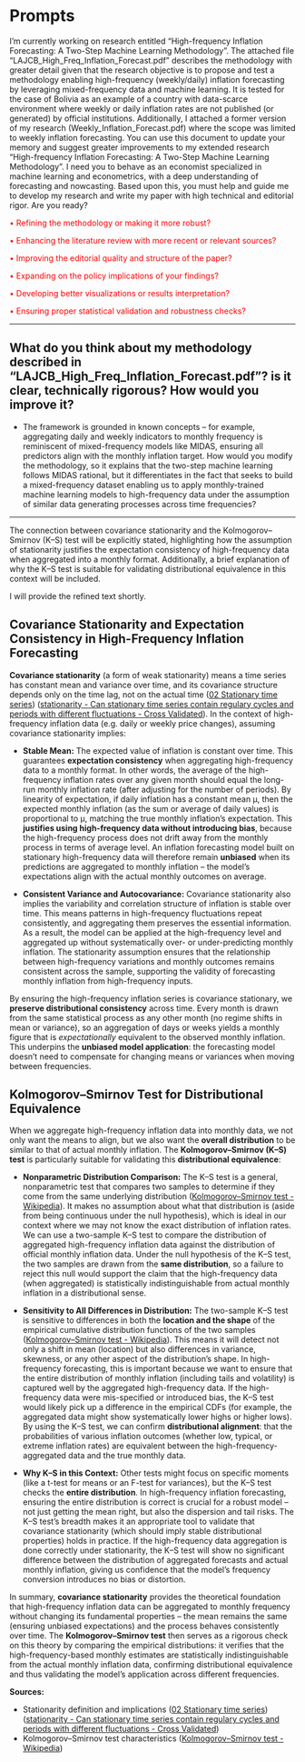 # Prompts

I’m currently working on research entitled “High-frequency Inflation Forecasting: A Two-Step Machine Learning Methodology”. The attached file “LAJCB_High_Freq_Inflation_Forecast.pdf” describes the methodology with greater detail given that the research objective is to propose and test a methodology enabling high-frequency (weekly/daily) inflation forecasting by leveraging mixed-frequency data and machine learning. It is tested for the case of Bolivia as an example of a country with data-scarce environment where weekly or daily inflation rates are not published (or generated) by official institutions. 
Additionally, I attached a former version of my research (Weekly_Inflation_Forecast.pdf) where the scope was limited to weekly inflation forecasting. You can use this document to update your memory and suggest greater improvements to my extended research “High-frequency Inflation Forecasting: A Two-Step Machine Learning Methodology”.
I need you to behave as an economist specialized in machine learning and econometrics, with a deep understanding of forecasting and nowcasting. Based upon this, you must help and guide me to develop my research and write my paper with high technical and editorial rigor. Are you ready? 

<font color="red">
•  Refining the methodology or making it more robust?

•  Enhancing the literature review with more recent or relevant sources? 

•  Improving the editorial quality and structure of the paper? 

•  Expanding on the policy implications of your findings? 

•  Developing better visualizations or results interpretation? 

•  Ensuring proper statistical validation and robustness checks?
</font>

________________________________________________________________________________________________________________________________________
## What do you think about my methodology described in “LAJCB_High_Freq_Inflation_Forecast.pdf”? is it clear, technically rigorous? How would you improve it?

- The framework is grounded in known concepts – for example, aggregating daily and weekly indicators to monthly frequency is reminiscent of mixed-frequency models like MIDAS, ensuring all predictors align with the monthly inflation target. How would you modify the methodology, so it explains that the two-step machine learning follows MIDAS rational, but it differentiates in the fact that seeks to build a mixed-frequency dataset enabling us to apply monthly-trained machine learning models to high-frequency data under the assumption of similar data generating processes across time frequencies? 

________________________________________________________________________________________________________________________________________


The connection between covariance stationarity and the Kolmogorov–Smirnov (K–S) test will be explicitly stated, highlighting how the assumption of stationarity justifies the expectation consistency of high-frequency data when aggregated into a monthly format. Additionally, a brief explanation of why the K–S test is suitable for validating distributional equivalence in this context will be included.

I will provide the refined text shortly.

## Covariance Stationarity and Expectation Consistency in High-Frequency Inflation Forecasting

**Covariance stationarity** (a form of weak stationarity) means a time series has constant mean and variance over time, and its covariance structure depends only on the time lag, not on the actual time ([02 Stationary time series](https://web.vu.lt/mif/a.buteikis/wp-content/uploads/2018/02/Lecture_02.pdf#:~:text=All%20time%20series%20may%20be,%E2%88%922%20%E2%88%921%200%201%202)) ([stationarity - Can stationary time series contain regulary cycles and periods with different fluctuations - Cross Validated](https://stats.stackexchange.com/questions/491785/can-stationary-time-series-contain-regulary-cycles-and-periods-with-different-fl#:~:text=%24,stationarity.%20%24%5Cendgroup)). In the context of high-frequency inflation data (e.g. daily or weekly price changes), assuming covariance stationarity implies: 

- **Stable Mean:** The expected value of inflation is constant over time. This guarantees **expectation consistency** when aggregating high-frequency data to a monthly format. In other words, the average of the high-frequency inflation rates over any given month should equal the long-run monthly inflation rate (after adjusting for the number of periods). By linearity of expectation, if daily inflation has a constant mean μ, then the expected monthly inflation (as the sum or average of daily values) is proportional to μ, matching the true monthly inflation’s expectation. This **justifies using high-frequency data without introducing bias**, because the high-frequency process does not drift away from the monthly process in terms of average level. An inflation forecasting model built on stationary high-frequency data will therefore remain **unbiased** when its predictions are aggregated to monthly inflation – the model’s expectations align with the actual monthly outcomes on average.

- **Consistent Variance and Autocovariance:** Covariance stationarity also implies the variability and correlation structure of inflation is stable over time. This means patterns in high-frequency fluctuations repeat consistently, and aggregating them preserves the essential information. As a result, the model can be applied at the high-frequency level and aggregated up without systematically over- or under-predicting monthly inflation. The stationarity assumption ensures that the relationship between high-frequency variations and monthly outcomes remains consistent across the sample, supporting the validity of forecasting monthly inflation from high-frequency inputs.

By ensuring the high-frequency inflation series is covariance stationary, we **preserve distributional consistency** across time. Every month is drawn from the same statistical process as any other month (no regime shifts in mean or variance), so an aggregation of days or weeks yields a monthly figure that is *expectationally* equivalent to the observed monthly inflation. This underpins the **unbiased model application**: the forecasting model doesn’t need to compensate for changing means or variances when moving between frequencies.

## Kolmogorov–Smirnov Test for Distributional Equivalence

When we aggregate high-frequency inflation data into monthly data, we not only want the means to align, but we also want the **overall distribution** to be similar to that of actual monthly inflation. The **Kolmogorov–Smirnov (K–S) test** is particularly suitable for validating this **distributional equivalence**:

- **Nonparametric Distribution Comparison:** The K–S test is a general, nonparametric test that compares two samples to determine if they come from the same underlying distribution ([Kolmogorov–Smirnov test - Wikipedia](https://en.wikipedia.org/wiki/Kolmogorov%E2%80%93Smirnov_test#:~:text=Note%20that%20the%20two,test%20is%20that%20it%20is)). It makes no assumption about what that distribution is (aside from being continuous under the null hypothesis), which is ideal in our context where we may not know the exact distribution of inflation rates. We can use a two-sample K–S test to compare the distribution of aggregated high-frequency inflation data against the distribution of official monthly inflation data. Under the null hypothesis of the K–S test, the two samples are drawn from the **same distribution**, so a failure to reject this null would support the claim that the high-frequency data (when aggregated) is statistically indistinguishable from actual monthly inflation in a distributional sense.

- **Sensitivity to All Differences in Distribution:** The two-sample K–S test is sensitive to differences in both the **location and the shape** of the empirical cumulative distribution functions of the two samples ([Kolmogorov–Smirnov test - Wikipedia](https://en.wikipedia.org/wiki/Kolmogorov%E2%80%93Smirnov_test#:~:text=The%20two,functions%20of%20the%20two%20samples)). This means it will detect not only a shift in mean (location) but also differences in variance, skewness, or any other aspect of the distribution’s shape. In high-frequency forecasting, this is important because we want to ensure that the entire distribution of monthly inflation (including tails and volatility) is captured well by the aggregated high-frequency data. If the high-frequency data were mis-specified or introduced bias, the K–S test would likely pick up a difference in the empirical CDFs (for example, the aggregated data might show systematically lower highs or higher lows). By using the K–S test, we can confirm **distributional alignment**: that the probabilities of various inflation outcomes (whether low, typical, or extreme inflation rates) are equivalent between the high-frequency-aggregated data and the true monthly data.

- **Why K–S in this Context:** Other tests might focus on specific moments (like a t-test for means or an F-test for variances), but the K–S test checks the **entire distribution**. In high-frequency inflation forecasting, ensuring the entire distribution is correct is crucial for a robust model – not just getting the mean right, but also the dispersion and tail risks. The K–S test’s breadth makes it an appropriate tool to validate that covariance stationarity (which should imply stable distributional properties) holds in practice. If the high-frequency data aggregation is done correctly under stationarity, the K–S test will show no significant difference between the distribution of aggregated forecasts and actual monthly inflation, giving us confidence that the model’s frequency conversion introduces no bias or distortion.

In summary, **covariance stationarity** provides the theoretical foundation that high-frequency inflation data can be aggregated to monthly frequency without changing its fundamental properties – the mean remains the same (ensuring unbiased expectations) and the process behaves consistently over time. The **Kolmogorov–Smirnov test** then serves as a rigorous check on this theory by comparing the empirical distributions: it verifies that the high-frequency-based monthly estimates are statistically indistinguishable from the actual monthly inflation data, confirming distributional equivalence and thus validating the model’s application across different frequencies. 

**Sources:**

- Stationarity definition and implications ([02 Stationary time series](https://web.vu.lt/mif/a.buteikis/wp-content/uploads/2018/02/Lecture_02.pdf#:~:text=All%20time%20series%20may%20be,%E2%88%922%20%E2%88%921%200%201%202)) ([stationarity - Can stationary time series contain regulary cycles and periods with different fluctuations - Cross Validated](https://stats.stackexchange.com/questions/491785/can-stationary-time-series-contain-regulary-cycles-and-periods-with-different-fl#:~:text=%24,stationarity.%20%24%5Cendgroup))  
- Kolmogorov–Smirnov test characteristics ([Kolmogorov–Smirnov test - Wikipedia](https://en.wikipedia.org/wiki/Kolmogorov%E2%80%93Smirnov_test#:~:text=The%20two,functions%20of%20the%20two%20samples))





